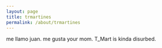 ```yaml
---
layout: page
title: trmartines
permalink: /about/trmartines
---
```


me llamo juan. me gusta your mom.
T_Mart is kinda disurbed.